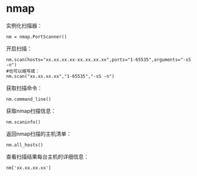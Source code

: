 # nmap

实例化扫描器：

	nm = nmap.PortScanner()

开启扫描：

	nm.scan(hosts="xx.xx.xx.xx-xx.xx.xx.xx",ports="1-65535",arguments="-sS -n") 
	#也可以缩写成：
	nm.scan("xx.xx.xx.xx","1-65535","-sS -n")

获取扫描命令：

	nm.command_line()

获取nmap扫描信息：

	nm.scaninfo()

返回nmap扫描的主机清单：

	nm.all_hosts()

查看扫描结果每台主机的详细信息：

	nm['xx.xx.xx.xx']